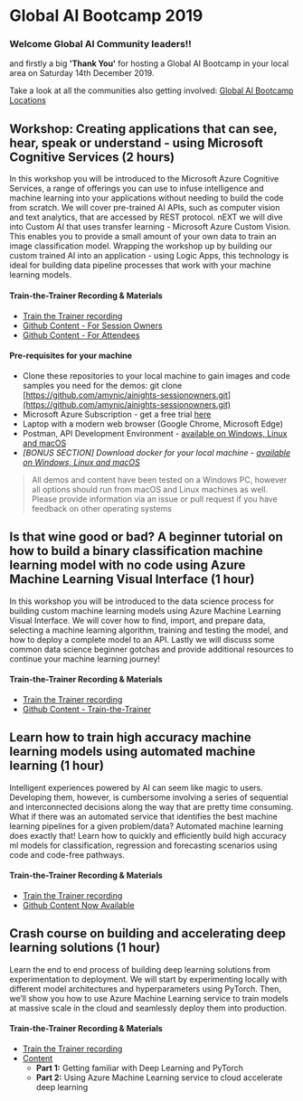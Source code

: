# Global AI Bootcamp 2019 

### Welcome Global AI Community leaders!!
and firstly a big **'Thank You'** for hosting a Global AI Bootcamp in your local area on Saturday 14th December 2019.

Take a look at all the communities also getting involved: [Global AI Bootcamp Locations](https://globalai.community/global-ai-bootcamp/)

## Workshop: Creating applications that can see, hear, speak or understand - using Microsoft Cognitive Services (2 hours)

 In this workshop you will be introduced to the Microsoft Azure Cognitive Services, a range of offerings you can use to infuse intelligence and machine learning into your applications without needing to build the code from scratch. We will cover pre-trained AI APIs, such as computer vision and text analytics, that are accessed by REST protocol. nEXT we will dive into Custom AI that uses transfer learning - Microsoft Azure Custom Vision. This enables you to provide a small amount of your own data to train an image classification model. Wrapping the workshop up by building our custom trained AI into an application - using Logic Apps, this technology is ideal for building data pipeline processes that work with your machine learning models.

#### Train-the-Trainer Recording & Materials
* [Train the Trainer recording](https://youtu.be/S4YTTjfkWrA)
* [Github Content - For Session Owners](https://github.com/amynic/ainights-sessionowners)
* [Github Content - For Attendees](https://github.com/amynic/AINights)

#### Pre-requisites for your machine
* Clone these repositories to your local machine to gain images and code samples you need for the demos: git clone [https://github.com/amynic/ainights-sessionowners.git](https://github.com/amynic/ainights-sessionowners.git)
* Microsoft Azure Subscription - get a free trial [here](https://azure.microsoft.com/en-gb/free/?WT.mc_id=globalainights-content-amynic)
* Laptop with a modern web browser (Google Chrome, Microsoft Edge)
* Postman, API Development Environment - [available on Windows, Linux and macOS](https://www.getpostman.com/)
* _[BONUS SECTION] Download docker for your local machine - [available on Windows, Linux and macOS](https://docs.docker.com/v17.09/engine/installation/)_


> All demos and content have been tested on a Windows PC, however all options should run from macOS and Linux machines as well. Please provide information via an issue or pull request if you have feedback on other operating systems
 
 
## Is that wine good or bad? A beginner tutorial on how to build a binary classification machine learning model with no code using Azure Machine Learning Visual Interface (1 hour)

In this workshop you will be introduced to the data science process for building custom machine learning models using Azure Machine Learning Visual Interface. We will cover how to find, import, and prepare data, selecting a machine learning algorithm, training and testing the model, and how to deploy a complete model to an API. Lastly we will discuss some common data science beginner gotchas and provide additional resources to continue your machine learning journey!

#### Train-the-Trainer Recording & Materials
* [Train the Trainer recording](https://youtu.be/VnzUHS0iu9o)
* [Github Content - Train-the-Trainer](https://github.com/cassieview/wine-quality-azure-ml-visual-interface/)

## Learn how to train high accuracy machine learning models using automated machine learning (1 hour)

Intelligent experiences powered by AI can seem like magic to users. Developing them, however, is cumbersome involving a series of sequential and interconnected decisions along the way that are pretty time consuming. What if there was an automated service that identifies the best machine learning pipelines for a given problem/data? Automated machine learning does exactly that! Learn how to quickly and efficiently build high accuracy ml models for classification, regression and forecasting scenarios using code and code-free pathways.

#### Train-the-Trainer Recording & Materials
* [Train the Trainer recording](https://youtu.be/y-8k6GGXHTc)
* [Github Content Now Available](https://github.com/amynic/ainights-automatedml)



## Crash course on building and accelerating deep learning solutions (1 hour)

Learn the end to end process of building deep learning solutions from experimentation to deployment. We will start by experimenting locally with different model architectures and hyperparameters using PyTorch. Then, we’ll show you how to use Azure Machine Learning service to train models at massive scale in the cloud and seamlessly deploy them into production.

#### Train-the-Trainer Recording & Materials
* [Train the Trainer recording](https://youtu.be/6kJ9187rUyk) 
* [Content](https://github.com/sethjuarez/pytorchintro)
    * **Part 1:** Getting familiar with Deep Learning and PyTorch
    * **Part 2:** Using Azure Machine Learning service to cloud accelerate deep learning
